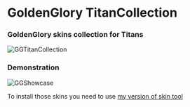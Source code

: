 # GoldenGlory TitanCollection
 ### GoldenGlory skins collection for Titans


![GGTitanCollection](https://user-images.githubusercontent.com/37307454/161331481-14455229-34e3-45c7-aecb-4bc550a8feb5.gif)

### Demonstration

![GGShowcase](https://user-images.githubusercontent.com/37307454/161333233-6a09c845-cd6a-4506-a8e8-92bee49a00c2.gif)

To install those skins you need to use [my version of skin tool](https://github.com/Strykus/Titanfall2-SkinTool/releases)
